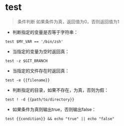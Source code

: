 # test

> 条件判断
> 如果条件为真，返回值为0，否则返回值为1

- 判断指定的变量是否等于字符串：

`test $MY_VAR == '/bin/zsh'`

- 当指定的变量为空时返回真：

`test -z $GIT_BRANCH`

- 当指定的文件存在时返回真：

`test -e {{filename}}`

- 判断指定的目录，如果不存在，为真，否则为假：

`test ! -d {{path/to/directory}}`

- 如果条件为真则输出true，否则输出false：

`test {{condition}} && echo "true" || echo "false"`

[#]: contributors: ([雨天]，[CL]，[Mary Tim])